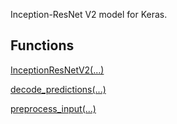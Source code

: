 
Inception-ResNet V2 model for Keras.
## Functions
[InceptionResNetV2(...)](https://www.tensorflow.org/api_docs/python/tf/keras/applications/InceptionResNetV2)

[decode_predictions(...)](https://www.tensorflow.org/api_docs/python/tf/keras/applications/inception_resnet_v2/decode_predictions)

[preprocess_input(...)](https://www.tensorflow.org/api_docs/python/tf/keras/applications/inception_resnet_v2/preprocess_input)

